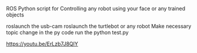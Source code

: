 ROS Python script for Controlling any robot using your face or any trained objects

roslaunch the usb-cam
roslaunch the turtlebot or any robot 
Make necessary topic change in the py code
run the python test.py

https://youtu.be/ErLzb7J8QlY
